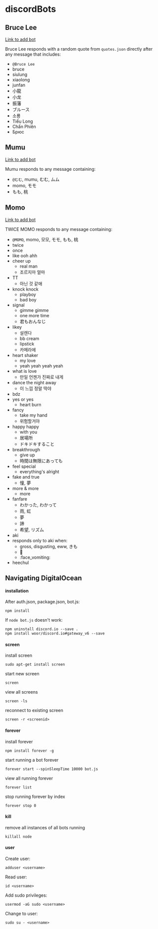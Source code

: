 # discordBots

## Bruce Lee

[Link to add bot](https://discordapp.com/api/oauth2/authorize?client_id=689744021660237885&permissions=67584&scope=bot)

Bruce Lee responds with a random quote from `quotes.json` directly after any message that includes: 

- `@Bruce Lee`
- bruce
- siulung
- xiaolong
- junfan
- 小龍
- 小龙
- 振藩
- ブルース
- 소룡
- Tiểu Long
- Chấn Phiên
- Брюс

## Mumu

[Link to add bot](https://discordapp.com/api/oauth2/authorize?client_id=690054643207635018&permissions=67584&scope=bot)

Mumu responds to any message containing:

- `@むむ`, mumu, むむ, ムム
- momo, モモ
- もも, 桃

## Momo

[Link to add bot](https://discordapp.com/api/oauth2/authorize?client_id=690388158918950923&permissions=67584&scope=bot)

TWICE MOMO responds to any message containing:

- `@MOMO`, momo, 모모, モモ, もも, 桃
- twice
- once
- like ooh ahh
- cheer up
  - real man
  - 조르지마 얼마
- TT
  - 아닌 것 같애
- knock knock
  - playboy
  - bad boy
- signal
  - gimme gimme
  - one more time
  - 君もおんなじ
- likey
  - 설렌다
  - bb cream
  - lipstick
  - 카메라에
- heart shaker
  - my love
  - yeah yeah yeah yeah
- what is love
  - 만일 언젠가 진짜로 내게
- dance the night away
  - 이 느낌 정말 딱야
- bdz
- yes or yes
  - heart burn
- fancy
  - take my hand
  - 위험할거야
- happy happy
  - with you
  - 居場所
  - ドキドキすること
- breakthrough
  - give up
  - 時間は無限にあっても
- feel special
  - everything's alright
- fake and true
  - 憧, 夢
- more & more
  - more
- fanfare
  - わかった, わかって
  - 雨, 虹
  - 夢
  - 諦
  - 希望, リズム
- aki
- responds only to aki when:
  - gross, disgusting, eww, きも
  - :nauseated_face:
  - :face_vomiting:
- heechul

## Navigating DigitalOcean

#### installation

After auth.json, package.json, bot.js:
```
npm install
```

If `node bot.js` doesn't work:

```
npm uninstall discord.io --save .
npm install woor/discord.io#gateway_v6 --save
```

#### screen

install screen
```
sudo apt-get install screen
```

start new screen
```
screen
```

view all screens
```
screen -ls
```

reconnect to existing screen
```
screen -r <screenid>
```

#### forever

install forever
```
npm install forever -g
```

start running a bot forever
```
forever start --spinSleepTime 10000 bot.js
```

view all running forever
```
forever list
```

stop running forever by index
```
forever stop 0
```

#### kill

remove all instances of all bots running
```
killall node
```

#### user

Create user:
```
adduser <username>
```

Read user:
```
id <username>
```

Add sudo privileges:
```
usermod -aG sudo <username>
```

Change to user:
```
sudo su - <username>
```
